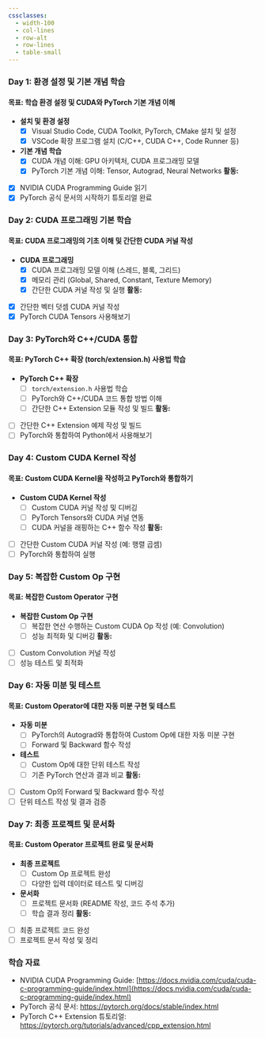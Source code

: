 ```yaml
---
cssclasses:
  - width-100
  - col-lines
  - row-alt
  - row-lines
  - table-small
---
```

### **Day 1: 환경 설정 및 기본 개념 학습**
#### **목표: 학습 환경 설정 및 CUDA와 PyTorch 기본 개념 이해**
- **설치 및 환경 설정**
    - [x] Visual Studio Code, CUDA Toolkit, PyTorch, CMake 설치 및 설정
    - [x] VSCode 확장 프로그램 설치 (C/C++, CUDA C++, Code Runner 등)
- **기본 개념 학습**
    - [x] CUDA 개념 이해: GPU 아키텍처, CUDA 프로그래밍 모델
    - [x] PyTorch 기본 개념 이해: Tensor, Autograd, Neural Networks
**활동:**
- [x] NVIDIA CUDA Programming Guide 읽기
- [x] PyTorch 공식 문서의 시작하기 튜토리얼 완료

### **Day 2: CUDA 프로그래밍 기본 학습**
#### **목표: CUDA 프로그래밍의 기초 이해 및 간단한 CUDA 커널 작성**
- **CUDA 프로그래밍**
    - [x] CUDA 프로그래밍 모델 이해 (스레드, 블록, 그리드)
    - [x] 메모리 관리 (Global, Shared, Constant, Texture Memory)
    - [x] 간단한 CUDA 커널 작성 및 실행
**활동:**
- [x] 간단한 벡터 덧셈 CUDA 커널 작성
- [x] PyTorch CUDA Tensors 사용해보기
### **Day 3: PyTorch와 C++/CUDA 통합**
#### **목표: PyTorch C++ 확장 (torch/extension.h) 사용법 학습**
- **PyTorch C++ 확장**
    - [ ] `torch/extension.h` 사용법 학습
    - [ ] PyTorch와 C++/CUDA 코드 통합 방법 이해
    - [ ] 간단한 C++ Extension 모듈 작성 및 빌드
**활동:**
- [ ] 간단한 C++ Extension 예제 작성 및 빌드
- [ ] PyTorch와 통합하여 Python에서 사용해보기
### **Day 4: Custom CUDA Kernel 작성**
#### **목표: Custom CUDA Kernel을 작성하고 PyTorch와 통합하기**
- **Custom CUDA Kernel 작성**
    - [ ] Custom CUDA 커널 작성 및 디버깅
    - [ ] PyTorch Tensors와 CUDA 커널 연동
    - [ ] CUDA 커널을 래핑하는 C++ 함수 작성
**활동:**
- [ ] 간단한 Custom CUDA 커널 작성 (예: 행렬 곱셈)
- [ ] PyTorch와 통합하여 실행
### **Day 5: 복잡한 Custom Op 구현**
#### **목표: 복잡한 Custom Operator 구현**
- **복잡한 Custom Op 구현**
    - [ ] 복잡한 연산 수행하는 Custom CUDA Op 작성 (예: Convolution)
    - [ ] 성능 최적화 및 디버깅
**활동:**
- [ ] Custom Convolution 커널 작성
- [ ] 성능 테스트 및 최적화
### **Day 6: 자동 미분 및 테스트**
#### **목표: Custom Operator에 대한 자동 미분 구현 및 테스트**
- **자동 미분**
    - [ ] PyTorch의 Autograd와 통합하여 Custom Op에 대한 자동 미분 구현
    - [ ] Forward 및 Backward 함수 작성
- **테스트**
    - [ ] Custom Op에 대한 단위 테스트 작성
    - [ ] 기존 PyTorch 연산과 결과 비교
**활동:**
- [ ] Custom Op의 Forward 및 Backward 함수 작성
- [ ] 단위 테스트 작성 및 결과 검증

### **Day 7: 최종 프로젝트 및 문서화**
#### **목표: Custom Operator 프로젝트 완료 및 문서화**
- **최종 프로젝트**
    - [ ] Custom Op 프로젝트 완성
    - [ ] 다양한 입력 데이터로 테스트 및 디버깅
- **문서화**
    - [ ] 프로젝트 문서화 (README 작성, 코드 주석 추가)
    - [ ] 학습 결과 정리
**활동:**
- [ ] 최종 프로젝트 코드 완성
- [ ] 프로젝트 문서 작성 및 정리

### 학습 자료
- NVIDIA CUDA Programming Guide: [https://docs.nvidia.com/cuda/cuda-c-programming-guide/index.html](https://docs.nvidia.com/cuda/cuda-c-programming-guide/index.html)
- PyTorch 공식 문서: https://pytorch.org/docs/stable/index.html
- PyTorch C++ Extension 튜토리얼: https://pytorch.org/tutorials/advanced/cpp_extension.html
